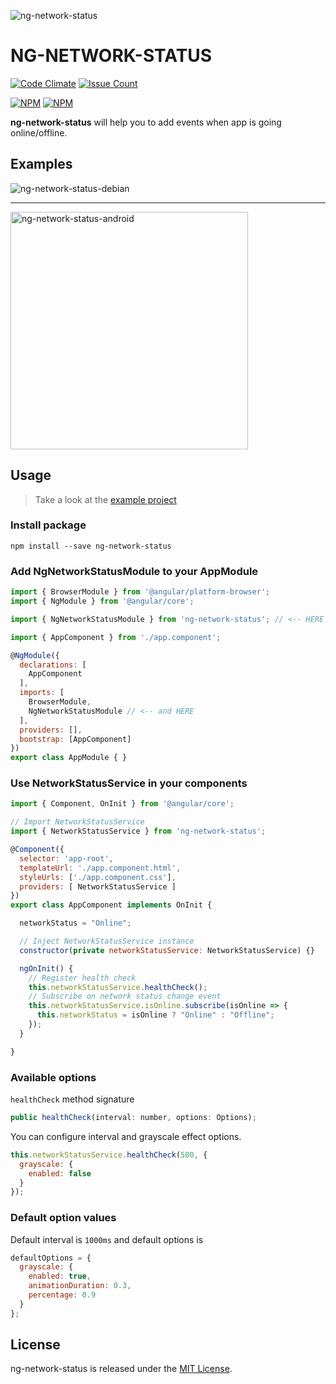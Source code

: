 ![ng-network-status](https://raw.githubusercontent.com/Saka7/ng-network-status/master/logo.png)

# NG-NETWORK-STATUS
[![Code Climate](https://codeclimate.com/github/Saka7/ng-network-status/badges/gpa.svg)](https://codeclimate.com/github/Saka7/ng-network-status)
[![Issue Count](https://codeclimate.com/github/Saka7/ng-network-status/badges/issue_count.svg)](https://codeclimate.com/github/Saka7/ng-network-status)


[![NPM](https://nodei.co/npm/ng-network-status.png)](https://nodei.co/npm/ng-network-status/)
[![NPM](https://nodei.co/npm-dl/ng-network-status.png?months=6)](https://nodei.co/npm/ng-network-status/)


**ng-network-status** will help you to add events when app is going online/offline.

## Examples

![ng-network-status-debian](https://j.gifs.com/j2oAoy.gif)

-----

<img src="https://j.gifs.com/JZvE0K.gif" alt="ng-network-status-android" width="380px"/>

## Usage

> Take a look at the [example project](https://github.com/Saka7/ng-network-status/tree/master/examples/network-status-examples)

### Install package

`npm install --save ng-network-status`

### Add NgNetworkStatusModule to your AppModule
```javascript
import { BrowserModule } from '@angular/platform-browser';
import { NgModule } from '@angular/core';

import { NgNetworkStatusModule } from 'ng-network-status'; // <-- HERE

import { AppComponent } from './app.component';

@NgModule({
  declarations: [
    AppComponent
  ],
  imports: [
    BrowserModule,
    NgNetworkStatusModule // <-- and HERE
  ],
  providers: [],
  bootstrap: [AppComponent]
})
export class AppModule { }
```

### Use NetworkStatusService in your components
```javascript
import { Component, OnInit } from '@angular/core';

// Import NetworkStatusService
import { NetworkStatusService } from 'ng-network-status';

@Component({
  selector: 'app-root',
  templateUrl: './app.component.html',
  styleUrls: ['./app.component.css'],
  providers: [ NetworkStatusService ]
})
export class AppComponent implements OnInit {

  networkStatus = "Online";

  // Inject NetworkStatusService instance
  constructor(private networkStatusService: NetworkStatusService) {}

  ngOnInit() {
    // Register health check
    this.networkStatusService.healthCheck();
    // Subscribe on network status change event
    this.networkStatusService.isOnline.subscribe(isOnline => {
      this.networkStatus = isOnline ? "Online" : "Offline";
    });
  }

}
```

### Available options
`healthCheck` method signature
```javascript
public healthCheck(interval: number, options: Options);
```

You can configure interval and grayscale effect options.
```javascript
this.networkStatusService.healthCheck(500, {
  grayscale: {
    enabled: false
  }
});
```

### Default option values
Default interval is `1000ms` and default options is
```javascript
defaultOptions = {
  grayscale: {
    enabled: true,
    animationDuration: 0.3,
    percentage: 0.9
  }
};
```

## License
ng-network-status is released under the [MIT License](https://opensource.org/licenses/MIT).